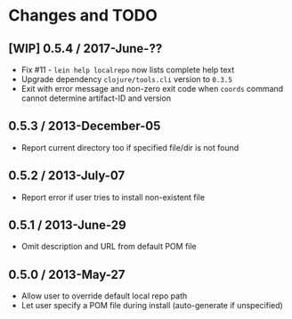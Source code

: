# Changes and TODO


## [WIP] 0.5.4 / 2017-June-??

* Fix #11 - `lein help localrepo` now lists complete help text
* Upgrade dependency `clojure/tools.cli` version to `0.3.5`
* Exit with error message and non-zero exit code when `coords` command cannot determine artifact-ID and version


## 0.5.3 / 2013-December-05

* Report current directory too if specified file/dir is not found


## 0.5.2 / 2013-July-07

* Report error if user tries to install non-existent file


## 0.5.1 / 2013-June-29

* Omit description and URL from default POM file


## 0.5.0 / 2013-May-27

* Allow user to override default local repo path
* Let user specify a POM file during install (auto-generate if unspecified)

